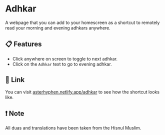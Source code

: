 # Adhkar
A webpage that you can add to your homescreen as a shortcut to remotely read your morning and evening adhkars anywhere.

## 📋 Features
- Click anywhere on screen to toggle to next adhkar.
- Click on the ` Adhkar ` text to go to evening adhkar.

## 🔗 Link
You can visit [asterhyphen.netlify.app/adhkar](https://asterhyphen.netlify.app/adhkar/) to see how the shortcut looks like.

## ❗️ Note
All duas and translations have been taken from the Hisnul Muslim. 

